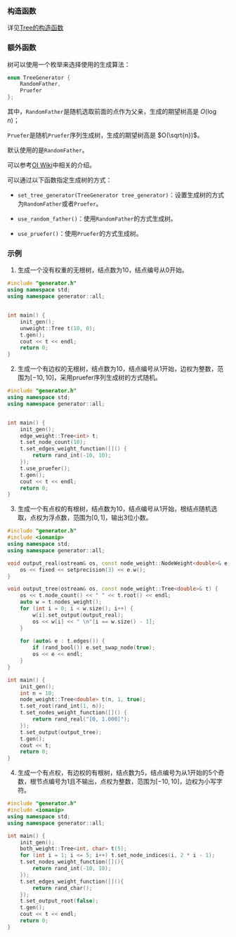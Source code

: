 ### 构造函数

详见[Tree的构造函数](/user/rand_tree/basic_tree_graph.md#特例tree)

### 额外函数

树可以使用一个枚举来选择使用的生成算法：

```cpp
enum TreeGenerator {
    RandomFather,
    Pruefer
};
```

其中，`RandomFather`是随机选取前面的点作为父亲，生成的期望树高是 $O(\log n)$；

`Pruefer`是随机`Pruefer`序列生成树，生成的期望树高是 $O(\sqrt{n})$。

默认使用的是`RandomFather`。

可以参考[OI Wiki](https://oi-wiki.org/contest/problemsetting/#%E7%94%9F%E6%88%90%E9%9A%8F%E6%9C%BA%E6%A0%91)中相关的介绍。

可以通过以下函数指定生成树的方式：

- `set_tree_generator(TreeGenerator tree_generator)`：设置生成树的方式为`RandomFather`或者`Pruefer`。

- `use_random_father()`：使用`RandomFather`的方式生成树。

- `use_pruefer()`：使用`Pruefer`的方式生成树。

### 示例

1. 生成一个没有权重的无根树，结点数为$10$，结点编号从$0$开始。

```cpp
#include "generator.h"
using namespace std;
using namespace generator::all;


int main() {
    init_gen();
    unweight::Tree t(10, 0);
    t.gen();
    cout << t << endl;
    return 0;
}
```

2. 生成一个有边权的无根树，结点数为$10$，结点编号从$1$开始，边权为整数，范围为$[-10, 10]$，采用pruefer序列生成树的方式随机。

```cpp
#include "generator.h"
using namespace std;
using namespace generator::all;


int main() {
    init_gen();
    edge_weight::Tree<int> t;
    t.set_node_count(10);
    t.set_edges_weight_function([]() {
        return rand_int(-10, 10);
    });
    t.use_pruefer();
    t.gen();
    cout << t << endl;
    return 0;
}
```

3. 生成一个有点权的有根树，结点数为$10$，结点编号从$1$开始，根结点随机选取，点权为浮点数，范围为$[0, 1]$，输出$3$位小数。

```cpp
#include "generator.h"
#include <iomanip>
using namespace std;
using namespace generator::all;

void output_real(ostream& os, const node_weight::NodeWeight<double>& e) {
    os << fixed << setprecision(3) << e.w();
}

void output_tree(ostream& os, const node_weight::Tree<double>& t) {
    os << t.node_count() << " " << t.root() << endl;
    auto w = t.nodes_weight();
    for (int i = 0; i < w.size(); i++) {
        w[i].set_output(output_real);
        os << w[i] << " \n"[i == w.size() - 1];
    }
    
    for (auto& e : t.edges()) {
        if (rand_bool()) e.set_swap_node(true);
        os << e << endl;
    }
}

int main() {
    init_gen();
    int n = 10;
    node_weight::Tree<double> t(n, 1, true);
    t.set_root(rand_int(1, n));
    t.set_nodes_weight_function([]() {
        return rand_real("[0, 1.000]");
    });
    t.set_output(output_tree);
    t.gen();
    cout << t;
    return 0;
}
```

4. 生成一个有点权，有边权的有根树，结点数为$5$，结点编号为从$1$开始的$5$个奇数，根节点编号为$1$且不输出，点权为整数，范围为$[-10, 10]$，边权为小写字符。

```cpp
#include "generator.h"
#include <iomanip>
using namespace std;
using namespace generator::all;

int main() {
    init_gen();
    both_weight::Tree<int, char> t(5);
    for (int i = 1; i <= 5; i++) t.set_node_indices(i, 2 * i - 1);
    t.set_nodes_weight_function([](){
        return rand_int(-10, 10);
    });
    t.set_edges_weight_function([](){
        return rand_char();
    });
    t.set_output_root(false);
    t.gen();
    cout << t << endl;
    return 0;
}
```
